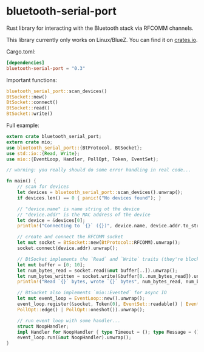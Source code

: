 # bluetooth-serial-port

Rust library for interacting with the Bluetooth stack via RFCOMM channels.

This library currently only works on Linux/BlueZ. You can find it on
[crates.io](https://crates.io/crates/bluetooth-serial-port).

Cargo.toml:

```toml
[dependencies]
bluetooth-serial-port = "0.3"
```

Important functions:

```rust
bluetooth_serial_port::scan_devices()
BtSocket::new()
BtSocket::connect()
BtSocket::read()
BtSocket::write()
```

Full example:

```rust
extern crate bluetooth_serial_port;
extern crate mio;
use bluetooth_serial_port::{BtProtocol, BtSocket};
use std::io::{Read, Write};
use mio::{EventLoop, Handler, PollOpt, Token, EventSet};

// warning: you really should do some error handling in real code...

fn main() {
    // scan for devices
    let devices = bluetooth_serial_port::scan_devices().unwrap();
    if devices.len() == 0 { panic!("No devices found"); }

    // "device.name" is name string ot the device
    // "device.addr" is the MAC address of the device
    let device = &devices[0];
    println!("Connecting to `{}` ({})", device.name, device.addr.to_string());

    // create and connect the RFCOMM socket
    let mut socket = BtSocket::new(BtProtocol::RFCOMM).unwrap();
    socket.connect(device.addr).unwrap();

    // BtSocket implements the `Read` and `Write` traits (they're blocking)
    let mut buffer = [0; 10];
    let num_bytes_read = socket.read(&mut buffer[..]).unwrap();
    let num_bytes_written = socket.write(&buffer[0..num_bytes_read]).unwrap();
    println!("Read `{}` bytes, wrote `{}` bytes", num_bytes_read, num_bytes_written);

    // BtSocket also implements `mio::Evented` for async IO
    let mut event_loop = EventLoop::new().unwrap();
    event_loop.register(&socket, Token(0), EventSet::readable() | EventSet::writable(),
    PollOpt::edge() | PollOpt::oneshot()).unwrap();

    // run event loop with some handler...
    struct NoopHandler;
    impl Handler for NoopHandler { type Timeout = (); type Message = (); }
    event_loop.run(&mut NoopHandler).unwrap();
}
```
